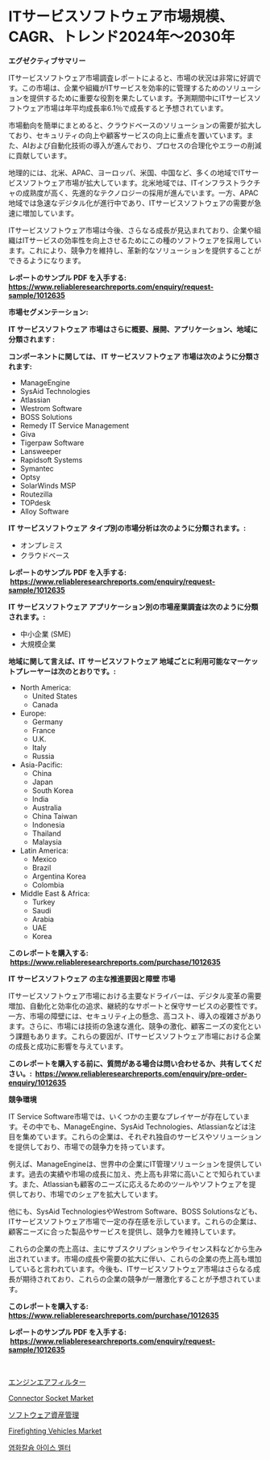 <p><h1>ITサービスソフトウェア市場規模、CAGR、トレンド2024年〜2030年</h1></p><p><strong>エグゼクティブサマリー</strong></p>
<p><p>ITサービスソフトウェア市場調査レポートによると、市場の状況は非常に好調です。この市場は、企業や組織がITサービスを効率的に管理するためのソリューションを提供するために重要な役割を果たしています。予測期間中にITサービスソフトウェア市場は年平均成長率6.1％で成長すると予想されています。</p><p>市場動向を簡単にまとめると、クラウドベースのソリューションの需要が拡大しており、セキュリティの向上や顧客サービスの向上に重点を置いています。また、AIおよび自動化技術の導入が進んでおり、プロセスの合理化やエラーの削減に貢献しています。</p><p>地理的には、北米、APAC、ヨーロッパ、米国、中国など、多くの地域でITサービスソフトウェア市場が拡大しています。北米地域では、ITインフラストラクチャの成熟度が高く、先進的なテクノロジーの採用が進んでいます。一方、APAC地域では急速なデジタル化が進行中であり、ITサービスソフトウェアの需要が急速に増加しています。</p><p>ITサービスソフトウェア市場は今後、さらなる成長が見込まれており、企業や組織はITサービスの効率性を向上させるためにこの種のソフトウェアを採用しています。これにより、競争力を維持し、革新的なソリューションを提供することができるようになります。</p></p>
<p><strong>レポートのサンプル PDF を入手する: <a href="https://www.reliableresearchreports.com/enquiry/request-sample/1012635">https://www.reliableresearchreports.com/enquiry/request-sample/1012635</a></strong></p>
<p><strong>市場セグメンテーション:</strong></p>
<p><strong> IT サービスソフトウェア 市場はさらに概要、展開、アプリケーション、地域に分類されます :</strong></p>
<p><strong>コンポーネントに関しては、 IT サービスソフトウェア 市場は次のように分類されます: &nbsp;</strong></p>
<p><ul><li>ManageEngine</li><li>SysAid Technologies</li><li>Atlassian</li><li>Westrom Software</li><li>BOSS Solutions</li><li>Remedy IT Service Management</li><li>Giva</li><li>Tigerpaw Software</li><li>Lansweeper</li><li>Rapidsoft Systems</li><li>Symantec</li><li>Optsy</li><li>SolarWinds MSP</li><li>Routezilla</li><li>TOPdesk</li><li>Alloy Software</li></ul></p>
<p><strong> IT サービスソフトウェア タイプ別の市場分析は次のように分類されます。:</strong></p>
<p><ul><li>オンプレミス</li><li>クラウドベース</li></ul></p>
<p><strong>レポートのサンプル PDF を入手する: &nbsp;<a href="https://www.reliableresearchreports.com/enquiry/request-sample/1012635">https://www.reliableresearchreports.com/enquiry/request-sample/1012635</a></strong></p>
<p><strong> IT サービスソフトウェア アプリケーション別の市場産業調査は次のように分類されます。:</strong></p>
<p><ul><li>中小企業 (SME)</li><li>大規模企業</li></ul></p>
<p><strong>地域に関して言えば、IT サービスソフトウェア 地域ごとに利用可能なマーケットプレーヤーは次のとおりです。:</strong></p>
<p><ul>
    <li>
        North America:
        <ul>
            <li>United States</li>
            <li>Canada</li>
        </ul>
    </li>
    <li>
        Europe:
        <ul>
            <li>Germany</li>
            <li>France</li>
            <li>U.K.</li>
            <li>Italy</li>
            <li>Russia</li>
        </ul>
    </li>
    <li>
        Asia-Pacific:
        <ul>
            <li>China</li>
            <li>Japan</li>
            <li>South Korea</li>
            <li>India</li>
            <li>Australia</li>
            <li>China Taiwan</li>
            <li>Indonesia</li>
            <li>Thailand</li>
            <li>Malaysia</li>
        </ul>
    </li>
    <li>
        Latin America:
        <ul>
            <li>Mexico</li>
            <li>Brazil</li>
            <li>Argentina Korea</li>
            <li>Colombia</li>
        </ul>
    </li>
    <li>
        Middle East & Africa:
        <ul>
            <li>Turkey</li>
            <li>Saudi</li>
            <li>Arabia</li>
            <li>UAE</li>
            <li>Korea</li>
        </ul>
    </li>
    </ul></p>
<p><strong>このレポートを購入する: &nbsp;<a href="https://www.reliableresearchreports.com/purchase/1012635">https://www.reliableresearchreports.com/purchase/1012635</a></strong></p>
<p><strong>IT サービスソフトウェア の主な推進要因と障壁 市場</strong></p>
<p><p>ITサービスソフトウェア市場における主要なドライバーは、デジタル変革の需要増加、自動化と効率化の追求、継続的なサポートと保守サービスの必要性です。一方、市場の障壁には、セキュリティ上の懸念、高コスト、導入の複雑さがあります。さらに、市場には技術の急速な進化、競争の激化、顧客ニーズの変化という課題もあります。これらの要因が、ITサービスソフトウェア市場における企業の成長と成功に影響を与えています。</p></p>
<p><strong>このレポートを購入する前に、質問がある場合は問い合わせるか、共有してください。:&nbsp; <a href="https://www.reliableresearchreports.com/enquiry/pre-order-enquiry/1012635">https://www.reliableresearchreports.com/enquiry/pre-order-enquiry/1012635</a></strong></p>
<p><strong>競争環境</strong></p>
<p><p>IT Service Software市場では、いくつかの主要なプレイヤーが存在しています。その中でも、ManageEngine、SysAid Technologies、Atlassianなどは注目を集めています。これらの企業は、それぞれ独自のサービスやソリューションを提供しており、市場での競争力を持っています。</p><p>例えば、ManageEngineは、世界中の企業にIT管理ソリューションを提供しています。過去の実績や市場の成長に加え、売上高も非常に高いことで知られています。また、Atlassianも顧客のニーズに応えるためのツールやソフトウェアを提供しており、市場でのシェアを拡大しています。</p><p>他にも、SysAid TechnologiesやWestrom Software、BOSS Solutionsなども、ITサービスソフトウェア市場で一定の存在感を示しています。これらの企業は、顧客ニーズに合った製品やサービスを提供し、競争力を維持しています。</p><p>これらの企業の売上高は、主にサブスクリプションやライセンス料などから生み出されています。市場の成長や需要の拡大に伴い、これらの企業の売上高も増加していると言われています。今後も、ITサービスソフトウェア市場はさらなる成長が期待されており、これらの企業の競争が一層激化することが予想されています。</p></p>
<p><strong>このレポートを購入する: &nbsp; <a href="https://www.reliableresearchreports.com/purchase/1012635">https://www.reliableresearchreports.com/purchase/1012635</a></strong></p>
<p><strong>レポートのサンプル PDF を入手する: &nbsp;<a href="https://www.reliableresearchreports.com/enquiry/request-sample/1012635">https://www.reliableresearchreports.com/enquiry/request-sample/1012635</a></strong><strong></strong></p>
<p>&nbsp;</p>
<p><p><a href="https://medium.com/@carlieshields/%E3%82%A8%E3%83%B3%E3%82%B8%E3%83%B3%E3%82%A8%E3%82%A2%E3%83%95%E3%82%A3%E3%83%AB%E3%82%BF%E3%83%BC%E5%B8%82%E5%A0%B4%E8%AA%BF%E6%9F%BB%E3%83%AC%E3%83%9D%E3%83%BC%E3%83%88-%E3%81%9D%E3%81%AE%E6%AD%B4%E5%8F%B2%E3%81%8A%E3%82%88%E3%81%B32031%E5%B9%B4%E3%81%BE%E3%81%A7%E3%81%AE%E4%BA%88%E6%B8%AC-24d7826d8590">エンジンエアフィルター</a></p><p><a href="https://github.com/gdfhhhj/Market-Research-Report-List-3/blob/main/connector-socket-market.md">Connector Socket Market</a></p><p><a href="https://medium.com/@jacksonwiza1924/software-asset-management-market-%E5%B8%82%E5%A0%B4%E3%82%B7%E3%82%A7%E3%82%A2-%E5%B8%82%E5%A0%B4%E5%8B%95%E5%90%91-%E3%81%8A%E3%82%88%E3%81%B3%E5%B0%86%E6%9D%A5%E3%81%AE%E6%88%90%E9%95%B7%E3%82%92%E6%8E%A2%E3%82%8B-12b336209330">ソフトウェア資産管理</a></p><p><a href="https://issuu.com/reportprime-2/docs/firefighting-vehicles-market-size-2030.pptx">Firefighting Vehicles Market</a></p><p><a href="https://github.com/vs2869dizt0/Market-Research-Report-List-1/blob/main/262005710224.md">염화칼슘 아이스 멜터</a></p></p>